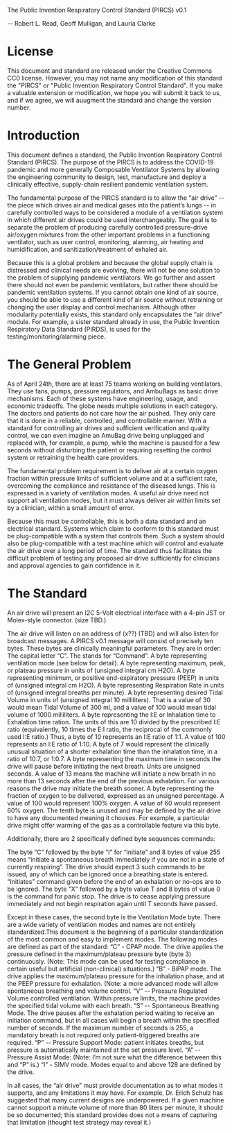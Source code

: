 The Public Invention Respiratory Control Standard (PIRCS) v0.1

-- Robert L. Read, Geoff Mulligan, and Lauria Clarke

# License

This document and standard are released under the Creative Commons CC0
license. However, you may not name any modification of this standard
the "PIRCS" or "Public Invention Respiratory Control Standard".
If you make a valuable extension or modification, we hope you will
submit it back to us, and if we agree, we will auugment the
standard and change the version number.

# Introduction

This document defines a standard, the Public Invention Respiratory Control Standard (PIRCS). The purpose of the PIRCS is to address the COVID-19 pandemic and more generally Composable Ventilator Systems by allowing the engineering community to design, test, manufacture and deploy a clinically effective, supply-chain resilient pandemic ventilation system.

The fundamental purpose of the PIRCS standard is to allow the “air drive” -- the piece which drives air and medical gases into the patient’s lungs -- in carefully controlled ways to be considered a module of a ventilation system in which different air drives could be used interchangeably. The goal is to separate the problem of producing carefully controlled pressure-drive air/oxygen mixtures from the other important problems in a functioning ventilator, such as user control, monitoring, alarming, air heating and humidification, and sanitization/treatment of exhaled air.

Because this is a global problem and because the global supply chain is distressed and clinical needs are evolving, there will not be one solution to the problem of supplying pandemic ventilators. We go further and assert there should not even be pandemic ventilators, but rather there should be pandemic ventilation systems. If you cannot obtain one kind of air source, you should be able to use a different kind of air source without retraining or changing the user display and control mechanism. Although other modularity potentially exists, this standard only encapsulates the “air drive” module. For example, a sister standard already in use, the Public Invention Respiratory Data Standard (PIRDS), is used for the testing/monitoring/alarming piece.

# The General Problem

As of April 24th, there are at least 75 teams working on building ventilators. They use fans, pumps, pressure regulators, and AmbuBags as basic drive mechanisms. Each of these systems have engineering, usage, and economic tradeoffs. The globe needs multiple solutions in each category.
The doctors and patients do not care how the air pushed. They only care that it is done in a reliable, controlled, and controllable manner. With a standard for controlling air drives and sufficient verification and quality control, we can  even imagine an AmuBag drive being unplugged and replaced with, for example, a pump, while the machine is paused for a few seconds without disturbing the patient or requiring resetting the control system or retraining the health care providers.

The fundamental problem requirement is to deliver air at a certain oxygen fraction within pressure limits of sufficient volume and at a sufficient rate, overcoming the compliance and resistance of the diseased lungs. This is expressed in a variety of ventilation modes. A useful air drive need not support all ventilation modes, but it must always deliver air within limits set by a clinician, within a small amount of error.

Because this must be controllable, this is both a data standard and an electrical standard. Systems which claim to conform to this standard must be plug-compatible with a system that controls them. Such a system should also be plug-compatible with a test machine which will control and evaluate the air drive over a long period of time. The standard thus facilitates the difficult problem of testing any proposed air drive sufficiently for clinicians and approval agencies to gain confidence in it.

# The Standard

An air drive will present an I2C 5-Volt electrical interface with a 4-pin JST or Molex-style connector. (size TBD.)

The air drive will listen on an address of (x??) (TBD) and will also listen for broadcast messages. A PIRCS v0.1 message will consist of precisely ten bytes. These bytes are clinically meaningful parameters. They are in order:
The capital letter “C”. The stands for “Command”.
A byte representing ventilation mode (see below for detail).
A byte representing maximum, peak, or plateau pressure in units of (unsigned integral cm H2O).
A byte representing minimum, or positive end-expiratory pressure (PEEP) in units of (unsigned integral cm H2O).
A byte representing Respiration Rate in units of (unsigned integral breaths per minute).
A byte representing desired Tidal Volume in units of (unsigned  integral 10 milliliters). That is a value of 30 would mean Tidal Volume of 300 ml, and a value of 100 would mean tidal volume of 1000 milliliters.
A byte representing the I:E or Inhalation time to Exhalation time ration. The units of this are 10 divided by the prescribed I:E ratio (equivalently, 10 times the E:I ratio, the reciprocal of the commonly used I:E ratio.) Thus, a byte of 10 represents an I:E ratio of 1:1. A value of 100 represents an I:E ratio of 1:10.  A byte of 7 would represent the clinically unusual situation of a shorter exhalation time than the inhalation time, in a ratio of 10:7, or 1:0.7.
A byte representing the maximum time in seconds the drive will pause before initiating the next breath. Units are unsigned seconds. A value of 13 means the machine will initiate a new breath in no more than 13 seconds after the end of the previous exhalation. For various reasons the drive may initiate the breath sooner.
A byte representing the fraction of oxygen to be delivered, expressed as an unsigned percentage. A value of 100 would represent 100% oxygen. A value of 60 would represent 60% oxygen.
The tenth byte is unused and may be defined by the air drive to have any documented meaning it chooses. For example, a particular drive might offer warming of the gas as a controllable feature via this byte.

Additionally, there are 2 specifically defined byte sequences commands:

The byte “C” followed by the byte “I” for “initiate”  and 8 bytes of value 255 means “initiate a spontaneous breath immediately if you are not in a state of currently respiring”. The drive should expect 3 such commands to be issued, any of which can be ignored once a breathing state is entered. “Initiates” command given before the end of an exhalation or no-ops are to be ignored.
The byte “X” followed by a byte value T and 8 bytes of value 0 is the command for panic stop. The drive is to cease applying pressure immediately and not begin respiration again until T seconds have passed.

Except in these cases, the second byte is the Ventilation Mode byte. There are a wide variety of ventilation modes and names are not entirely standardized.This document is the beginning of a particular standardization of the most common and easy to implement modes. The following modes are defined as part of the standard:
“C” - CPAP mode. The drive applies the pressure defined in the maximum/plateau pressure byte (byte 3) continuously. (Note: This mode can be used for testing compliance in certain useful but artificial (non-clinical) situations.)
“B” - BiPAP mode. The drive applies the maximum/plateau pressure for the inhalation phase, and at the PEEP pressure for exhalation. (Note: a more advanced mode will allow spontaneous breathing and volume control.
“V” -- Pressure Regulated Volume controlled ventilation. Within pressure limits, the machine provides the specified tidal volume with each breath.
“S” -- Spontaneous Breathing Mode. The drive pauses after the exhalation period waiting to receive an initiation command, but in all cases will begin a breath within the specified number of seconds. If the maximum number of seconds is 255, a mandatory breath is not required only patient-triggered breaths are required.
“P” -- Pressure Support Mode: patient initiates breaths, but pressure is automatically maintained at the set pressure level.
“A” -- Pressure Assist Mode: (Note: I’m not sure what the difference between this and “P” is.)
“I” - SIMV mode.
Modes equal to and above 128 are defined by the drive.

In all cases, the “air drive” must provide documentation as to what modes it supports, and any limitations it may have. For example, Dr. Erich Schulz has suggested that many current designs are underpowered. If a given machine cannot support a minute volume of more than 80 liters per minute, it should be so documented; this standard provides does not a means of capturing that limitation (thought test strategy may reveal it.)
